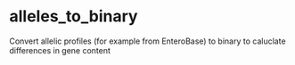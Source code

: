 # alleles_to_binary
Convert allelic profiles (for example from EnteroBase) to binary to caluclate differences in gene content

